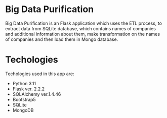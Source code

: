 # Big Data Purification
Big Data Purification is an Flask application which uses the ETL process, to extract data from SQLite database, which contains names of companies and additional information about them, make transformation on the names of companies and then load them in Mongo database.

# Techologies

Techologies used in this app are:
- Python 3.11
- Flask ver. 2.2.2
- SQLAlchemy ver.1.4.46
- Bootstrap5
- SQLite
- MongoDB
